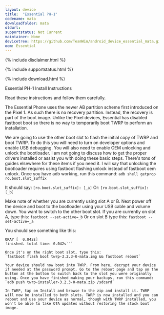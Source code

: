 ```yaml
---
layout: device
title:  "Essential PH-1"
codename: mata
downloadfolder: mata
oldurl:
supportstatus: Not Current
maintainer: None
devicetree: https://github.com/TeamWin/android_device_essential_mata.git
oem: Essential
---
```


{% include disclaimer.html %}

{% include supportstatus.html %}

{% include download.html %}

Essential PH-1 Install Instructions

Read these instructions and follow them carefully.

The Essential Phone uses the newer AB partition scheme first introduced on the Pixel 1. As such there is no recovery partition. Instead, the recovery is part of the boot image. Unlike the Pixel devices, Essential has disabled fastboot boot so there is no way to temporarily boot TWRP to perform an installation.

We are going to use the other boot slot to flash the initial copy of TWRP and boot TWRP. To do this you will need to turn on developer options and enable USB debugging. You will also need to enable OEM unlocking and unlock the bootloader. I am not going to discuss how to get the proper drivers installed or assist you with doing these basic steps. There's tons of guides elsewhere for these items if you need it. I will say that unlocking the bootloader requires using fastboot flashing unlock instead of fastboot oem unlock. Once you have adb working, run this command:
`adb shell getprop ro.boot.slot_suffix`

It should say:
`[ro.boot.slot_suffix]: [_a]`
Or:
`[ro.boot.slot_suffix]: [_b]`

Make note of whether you are currently using slot A or B. Next power off the device and boot to the bootloader using your USB cable and volume down. You want to switch to the other boot slot. If you are currently on slot A, type this:
`fastboot --set-active=_b`
Or on slot B type this:
`fastboot --set-active=_a`

You should see something like this:
```Setting current slot to 'a'...
OKAY [  0.042s]
finished. total time: 0.042s```

Once it's on the right boot slot, type this:
`fastboot flash boot twrp-3.2.3-0-mata.img && fastboot reboot`

Your device should now boot into TWRP. From here, decrypt your device if needed at the password prompt. Go to the reboot page and tap on the button at the bottom to switch back to the slot you were originally using. Once you have finished making your backups, run this command:
`adb push twrp-installer-3.2.3-0-mata.zip /sdcard`

In TWRP, tap on Install and browse to the zip and install it. TWRP will now be installed to both slots. TWRP is now installed and you can reboot and use your device as normal, though with TWRP installed, you won't be able to take OTA updates without restoring the stock boot image.
